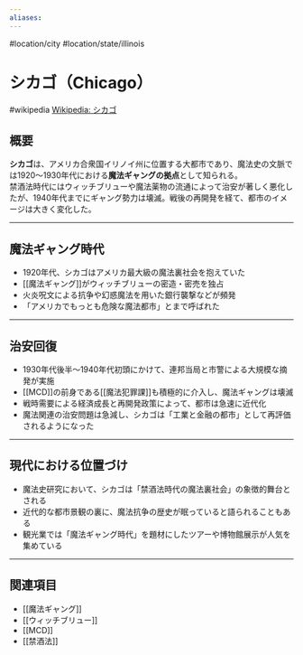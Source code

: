 ```yaml
---
aliases:
---
```

#location/city #location/state/illinois 
# シカゴ（Chicago）
#wikipedia
[Wikipedia: シカゴ](https://ja.wikipedia.org/wiki/シカゴ)

## 概要
**シカゴ**は、アメリカ合衆国イリノイ州に位置する大都市であり、魔法史の文脈では1920〜1930年代における**魔法ギャングの拠点**として知られる。  
禁酒法時代にはウィッチブリューや魔法薬物の流通によって治安が著しく悪化したが、1940年代までにギャング勢力は壊滅。戦後の再開発を経て、都市のイメージは大きく変化した。  

---

## 魔法ギャング時代
- 1920年代、シカゴはアメリカ最大級の魔法裏社会を抱えていた  
- [[魔法ギャング]]がウィッチブリューの密造・密売を独占  
- 火炎呪文による抗争や幻惑魔法を用いた銀行襲撃などが頻発  
- 「アメリカでもっとも危険な魔法都市」とまで呼ばれた  

---

## 治安回復
- 1930年代後半〜1940年代初頭にかけて、連邦当局と市警による大規模な摘発が実施  
- [[MCD]]の前身である[[魔法犯罪課]]も積極的に介入し、魔法ギャングは壊滅  
- 戦時需要による経済成長と再開発政策によって、都市は急速に近代化  
- 魔法関連の治安問題は急減し、シカゴは「工業と金融の都市」として再評価されるようになった  

---

## 現代における位置づけ
- 魔法史研究において、シカゴは「禁酒法時代の魔法裏社会」の象徴的舞台とされる  
- 近代的な都市景観の裏に、魔法抗争の歴史が眠っていると語られることもある  
- 観光業では「魔法ギャング時代」を題材にしたツアーや博物館展示が人気を集めている  

---

## 関連項目
- [[魔法ギャング]]  
- [[ウィッチブリュー]]  
- [[MCD]]  
- [[禁酒法]]
